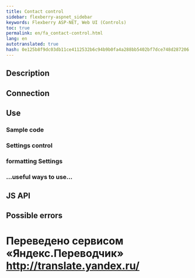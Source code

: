 ```yaml
--- 
title: Contact control 
sidebar: flexberry-aspnet_sidebar 
keywords: Flexberry ASP-NET, Web UI (Controls) 
toc: true 
permalink: en/fa_contact-control.html 
lang: en 
autotranslated: true 
hash: 0e125b8f9dc03db11ce4112532b6c94b9b0fa4a288bb5402bf7dce748d287206 
--- 
```


## Description 

## Connection 

## Use 

### Sample code 

### Settings control 

### formatting Settings 

### ...useful ways to use... 

## JS API 

## Possible errors 



 # Переведено сервисом «Яндекс.Переводчик» http://translate.yandex.ru/
